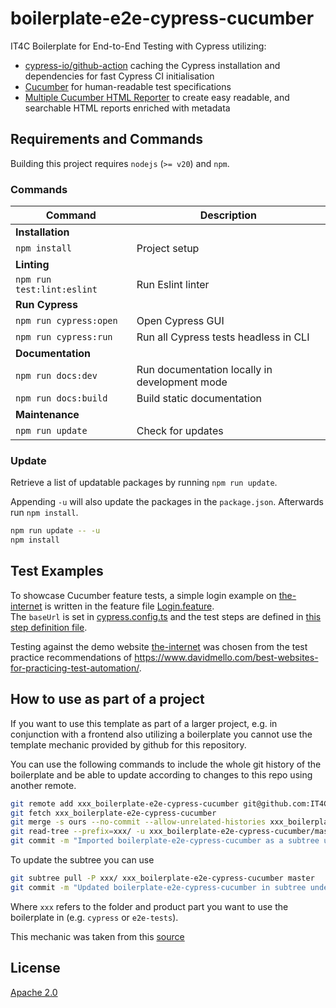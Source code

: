 # boilerplate-e2e-cypress-cucumber

IT4C Boilerplate for End-to-End Testing with Cypress utilizing:

* [cypress-io/github-action](https://github.com/marketplace/actions/cypress-io) caching the Cypress installation and dependencies for fast Cypress CI initialisation
* [Cucumber](https://cucumber.io/docs/gherkin/reference/) for human-readable test specifications
* [Multiple Cucumber HTML Reporter](https://github.com/WasiqB/multiple-cucumber-html-reporter/tree/main) to create easy readable, and searchable HTML reports enriched with metadata

## Requirements and Commands

Building this project requires `nodejs` (`>= v20`) and `npm`.


### Commands

| Command                    | Description                                   |
|----------------------------|-----------------------------------------------|
| **Installation**           |                                               |
| `npm install`              | Project setup                                 |
| **Linting**                |                                               |
| `npm run test:lint:eslint` | Run Eslint linter                             |
| **Run Cypress**            |                                               |
| `npm run cypress:open`     | Open Cypress GUI                              |
| `npm run cypress:run`      | Run all Cypress tests headless in CLI         |
| **Documentation**          |                                               |
| `npm run docs:dev`         | Run documentation locally in development mode |
| `npm run docs:build`       | Build static documentation                    |
| **Maintenance**            |                                               |
| `npm run update`           | Check for updates                             |

### Update

Retrieve a list of updatable packages by running `npm run update`.

Appending `-u` will also update the packages in the `package.json`.
Afterwards run `npm install`.

```bash
npm run update -- -u
npm install
```

## Test Examples

To showcase Cucumber feature tests, a simple login example on [the-internet](https://the-internet.herokuapp.com/) is written in the feature file [Login.feature](./cypress/e2e/features/Login.feature).  
The `baseUrl` is set in [cypress.config.ts](https://github.com/IT4Change/boilerplate-e2e-cypress-cucumber/blob/8306614812c1011642c75ae34057ca66784cae4f/cypress.config.ts#L25) and the test steps are defined in [this step definition file](./cypress/e2e/ssteps/login.ts).

Testing against the demo website [the-internet](https://the-internet.herokuapp.com/) was chosen from the test practice recommendations of https://www.davidmello.com/best-websites-for-practicing-test-automation/.

## How to use as part of a project

If you want to use this template as part of a larger project, e.g. in conjunction with a frontend also utilizing a boilerplate you cannot use the template mechanic provided by github for this repository.

You can use the following commands to include the whole git history of the boilerplate and be able to update according to changes to this repo using another remote.

```bash
git remote add xxx_boilerplate-e2e-cypress-cucumber git@github.com:IT4Change/boilerplate-backend.git
git fetch xxx_boilerplate-e2e-cypress-cucumber
git merge -s ours --no-commit --allow-unrelated-histories xxx_boilerplate-e2e-cypress-cucumber/master
git read-tree --prefix=xxx/ -u xxx_boilerplate-e2e-cypress-cucumber/master
git commit -m "Imported boilerplate-e2e-cypress-cucumber as a subtree under xxx/."
```

To update the subtree you can use

```bash
git subtree pull -P xxx/ xxx_boilerplate-e2e-cypress-cucumber master
git commit -m "Updated boilerplate-e2e-cypress-cucumber in subtree under xxx/."
```

Where `xxx` refers to the folder and product part you want to use the boilerplate in (e.g. `cypress` or `e2e-tests`).

This mechanic was taken from this [source](https://stackoverflow.com/questions/1683531/how-to-import-existing-git-repository-into-another/8396318#8396318)

## License

[Apache 2.0](./LICENSE)
